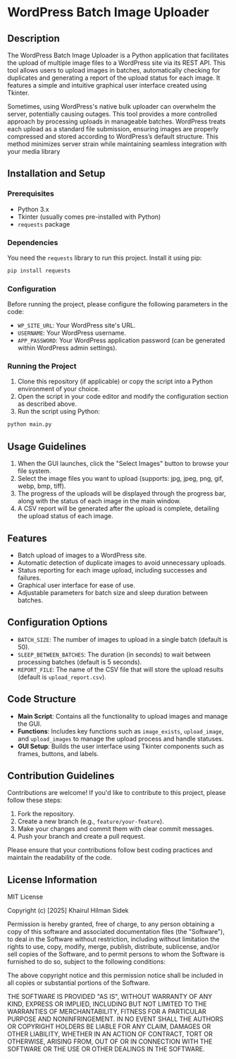 # WordPress Batch Image Uploader

## Description
The WordPress Batch Image Uploader is a Python application that facilitates the upload of multiple image files to a WordPress site via its REST API. This tool allows users to upload images in batches, automatically checking for duplicates and generating a report of the upload status for each image. It features a simple and intuitive graphical user interface created using Tkinter.

Sometimes, using WordPress's native bulk uploader can overwhelm the server, potentially causing outages. This tool provides a more controlled approach by processing uploads in manageable batches. WordPress treats each upload as a standard file submission, ensuring images are properly compressed and stored according to WordPress’s default structure. This method minimizes server strain while maintaining seamless integration with your media library

## Installation and Setup

### Prerequisites
- Python 3.x
- Tkinter (usually comes pre-installed with Python)
- `requests` package

### Dependencies
You need the `requests` library to run this project. Install it using pip:

```bash
pip install requests
```

### Configuration
Before running the project, please configure the following parameters in the code:
- `WP_SITE_URL`: Your WordPress site's URL.
- `USERNAME`: Your WordPress username.
- `APP_PASSWORD`: Your WordPress application password (can be generated within WordPress admin settings).

### Running the Project
1. Clone this repository (if applicable) or copy the script into a Python environment of your choice.
2. Open the script in your code editor and modify the configuration section as described above.
3. Run the script using Python:

```bash
python main.py
```

## Usage Guidelines
1. When the GUI launches, click the "Select Images" button to browse your file system.
2. Select the image files you want to upload (supports: jpg, jpeg, png, gif, webp, bmp, tiff).
3. The progress of the uploads will be displayed through the progress bar, along with the status of each image in the main window.
4. A CSV report will be generated after the upload is complete, detailing the upload status of each image.

## Features
- Batch upload of images to a WordPress site.
- Automatic detection of duplicate images to avoid unnecessary uploads.
- Status reporting for each image upload, including successes and failures.
- Graphical user interface for ease of use.
- Adjustable parameters for batch size and sleep duration between batches.

## Configuration Options
- `BATCH_SIZE`: The number of images to upload in a single batch (default is 50).
- `SLEEP_BETWEEN_BATCHES`: The duration (in seconds) to wait between processing batches (default is 5 seconds).
- `REPORT_FILE`: The name of the CSV file that will store the upload results (default is `upload_report.csv`).

## Code Structure
- **Main Script**: Contains all the functionality to upload images and manage the GUI.
- **Functions**: Includes key functions such as `image_exists`, `upload_image`, and `upload_images` to manage the upload process and handle statuses.
- **GUI Setup**: Builds the user interface using Tkinter components such as frames, buttons, and labels.

## Contribution Guidelines
Contributions are welcome! If you'd like to contribute to this project, please follow these steps:
1. Fork the repository.
2. Create a new branch (e.g., `feature/your-feature`).
3. Make your changes and commit them with clear commit messages.
4. Push your branch and create a pull request.

Please ensure that your contributions follow best coding practices and maintain the readability of the code.

## License Information

MIT License

Copyright (c) [2025] Khairul Hilman Sidek

Permission is hereby granted, free of charge, to any person obtaining a copy
of this software and associated documentation files (the "Software"), to deal
in the Software without restriction, including without limitation the rights
to use, copy, modify, merge, publish, distribute, sublicense, and/or sell
copies of the Software, and to permit persons to whom the Software is
furnished to do so, subject to the following conditions:

The above copyright notice and this permission notice shall be included in all
copies or substantial portions of the Software.

THE SOFTWARE IS PROVIDED "AS IS", WITHOUT WARRANTY OF ANY KIND, EXPRESS OR
IMPLIED, INCLUDING BUT NOT LIMITED TO THE WARRANTIES OF MERCHANTABILITY,
FITNESS FOR A PARTICULAR PURPOSE AND NONINFRINGEMENT. IN NO EVENT SHALL THE
AUTHORS OR COPYRIGHT HOLDERS BE LIABLE FOR ANY CLAIM, DAMAGES OR OTHER
LIABILITY, WHETHER IN AN ACTION OF CONTRACT, TORT OR OTHERWISE, ARISING FROM,
OUT OF OR IN CONNECTION WITH THE SOFTWARE OR THE USE OR OTHER DEALINGS IN THE
SOFTWARE.